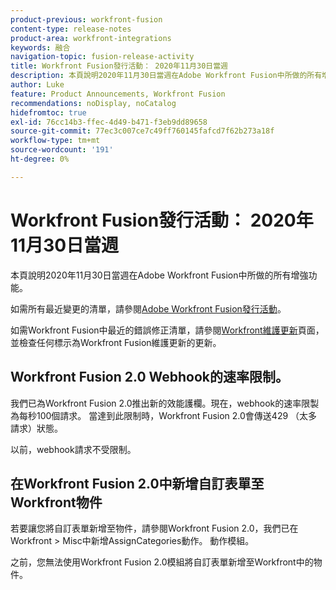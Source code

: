 ```yaml
---
product-previous: workfront-fusion
content-type: release-notes
product-area: workfront-integrations
keywords: 融合
navigation-topic: fusion-release-activity
title: Workfront Fusion發行活動： 2020年11月30日當週
description: 本頁說明2020年11月30日當週在Adobe Workfront Fusion中所做的所有增強功能。
author: Luke
feature: Product Announcements, Workfront Fusion
recommendations: noDisplay, noCatalog
hidefromtoc: true
exl-id: 76cc14b3-ffec-4d49-b471-f3eb9dd89658
source-git-commit: 77ec3c007ce7c49ff760145fafcd7f62b273a18f
workflow-type: tm+mt
source-wordcount: '191'
ht-degree: 0%

---
```


# Workfront Fusion發行活動： 2020年11月30日當週

本頁說明2020年11月30日當週在Adobe Workfront Fusion中所做的所有增強功能。

如需所有最近變更的清單，請參閱[Adobe Workfront Fusion發行活動](/help/workfront-fusion/fusion-product-releases/fusion-release-activity.md)。

如需Workfront Fusion中最近的錯誤修正清單，請參閱[Workfront維護更新](https://experienceleague.adobe.com/docs/workfront-known-issues/releases/current-updates.html?lang=zh-Hant)頁面，並檢查任何標示為Workfront Fusion維護更新的更新。

## Workfront Fusion 2.0 Webhook的速率限制。

我們已為Workfront Fusion 2.0推出新的效能護欄。現在，webhook的速率限製為每秒100個請求。 當達到此限制時，Workfront Fusion 2.0會傳送429 （太多請求）狀態。

以前，webhook請求不受限制。


## 在Workfront Fusion 2.0中新增自訂表單至Workfront物件

若要讓您將自訂表單新增至物件，請參閱Workfront Fusion 2.0，我們已在Workfront > Misc中新增AssignCategories動作。 動作模組。

之前，您無法使用Workfront Fusion 2.0模組將自訂表單新增至Workfront中的物件。

